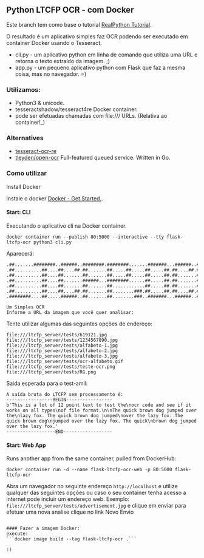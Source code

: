 ## Python LTCFP OCR - com Docker

Este branch tem como base o tutorial 
[RealPython Tutorial](https://realpython.com/blog/python/setting-up-a-simple-ocr-server/).

O resultado é um aplicativo simples faz OCR podendo ser executado em container Docker usando o Tesseract.

* cli.py - um aplicativo python em linha de comando que utiliza uma URL e retorna o texto extraído da imagem. ;)
* app.py - um pequeno aplicativo python com Flask que faz a mesma coisa, mas no navegador. =)


### Utilizamos:
* Python3 & unicode.
* tesseractshadow/tesseract4re Docker container.
* pode ser efetuadas chamadas com file:/// URLs. (Relativa ao container!_)

### Alternatives
* [tesseract-ocr-re](https://github.com/tesseract-shadow/tesseract-ocr-re)
* [tleyden/open-ocr](https://github.com/tleyden/open-ocr) Full-featured queued service. Written in Go.

### Como utilizar
Install Docker

Instale o docker [Docker - Get Started.](https://docs.docker.com/get-started/).

#### Start: CLI
Executando o aplicativo cli na Docker container.

```
docker container run --publish 80:5000 --interactive --tty flask-ltcfp-ocr python3 cli.py
```

Aparecerá:
```
.##.......########..######..########.########.......#######...######..########.
.##..........##....##....##.##.......##.....##.....##.....##.##....##.##.....##
.##..........##....##.......##.......##.....##.....##.....##.##.......##.....##
.##..........##....##.......######...########......##.....##.##.......########.
.##..........##....##.......##.......##............##.....##.##.......##...##..
.##..........##....##....##.##.......##........###.##.....##.##....##.##....##.
.########....##.....######..##.......##........###..#######...######..##.....##

Um Simples OCR
Informe a URL da imagem que você quer analisar:
```

Tente utilizar algumas das seguintes opções de endereço:
```
file:///ltcfp_server/tests/619121.jpg
file:///ltcfp_server/tests/1234567890.jpg
file:///ltcfp_server/tests/alfabeto-1.jpg
file:///ltcfp_server/tests/alfabeto-2.jpg
file:///ltcfp_server/tests/alfabeto-3.jpg
file:///ltcfp_server/tests/ocr-alfabeto.gif
file:///ltcfp_server/tests/teste-ocr.png
file:///ltcfp_server/tests/RG.png
```

Saida esperada para o test-amil:
```
A saída bruta do LTCFP sem processamento é:
-----------------BEGIN-----------------
b'This is a lot of 12 point text to test the\nocr code and see if it works on all types\nof file format.\n\nThe quick brown dog jumped over the\nlazy fox. The quick brown dog jumped\nover the lazy fox. The quick brown dog\njumped over the lazy fox. The quick\nbrown dog jumped over the lazy fox.'
------------------END------------------
```

#### Start: Web App
Runs another app from the same container, pulled from DockerHub:
```
docker container run -d --name flask-ltcfp-ocr-web -p 80:5000 flask-ltcfp-ocr
```
Abra um navegador no seguinte endereço `http://localhost` e utilize qualquer das seguintes opções ou caso o seu container tenha acesso a internet pode incluir um endereço web.
Exemplo: `file:///ltcfp_server/tests/advertisement.jpg`  e clique em enviar para efetuar uma nova analise clique no link Novo Envio 

```

#### Fazer a imagem Docker:
execute:
```docker image build --tag flask-ltcfp-ocr .```

:)